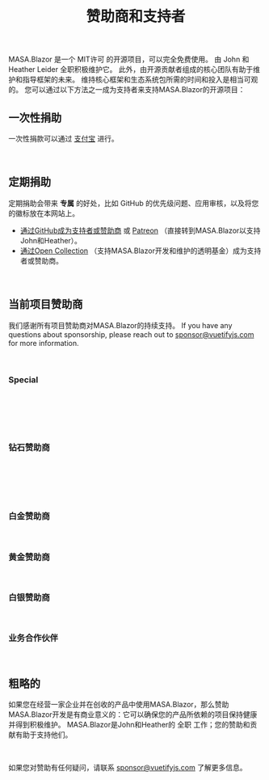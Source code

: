 ﻿---
order: 1
title: 赞助商和支持者
---

MASA.Blazor 是一个 MIT许可 的开源项目，可以完全免费使用。 由 John 和 Heather Leider 全职积极维护它。 此外，由开源贡献者组成的核心团队有助于维护和指导框架的未来。 维持核心框架和生态系统包所需的时间和投入是相当可观的。 您可以通过以下方法之一成为支持者来支持MASA.Blazor的开源项目：

## 一次性捐助

一次性捐款可以通过 [支付宝](https://paypal.me/vuetify) 进行。

<br>

## 定期捐助

定期捐助会带来 **专属** 的好处，比如 GitHub 的优先级问题、应用审核，以及将您的徽标放在本网站上。

- [通过GitHub成为支持者或赞助商](https://github.com/sponsors/johnleider) 或 [Patreon](https://www.patreon.com/vuetify) （直接转到MASA.Blazor以支持John和Heather）。
- [通过Open Collection](https://opencollective.com/vuetify) （支持MASA.Blazor开发和维护的透明基金）成为支持者或赞助商。

<br>

## 当前项目赞助商

我们感谢所有项目赞助商对MASA.Blazor的持续支持。 If you have any questions about sponsorship, please reach out to [sponsor@vuetifyjs.com](mailto:sponsor@vuetifyjs.com) for more information.

<br>

### Special

<div class="row m-sponsors row--dense align-center">
    <div class="col col-auto">
        <a tabindex="0" href="https://www.qomplx.com/" target="_blank" class="d-inline-block px-2 py-1 m-card m-card--flat m-card--link m-sheet theme--light rounded transparent" aria-label="QOMPLX" rel="noopener">
            <div aria-label="QOMPLX" role="img" class="m-image m-responsive d-inline-block theme--light" style="max-height: 64px; width: 212px;">
                <div class="m-responsive__sizer" style="padding-bottom: 26.2346%;"></div>
                <div class="m-image__image m-image__image--contain" style="background-image: url(https://img-cdn.lonsid.co/image/www/img/logo_g_2.png); background-position: center center;"></div>
                <div class="m-responsive__content" style="width: 648px;"></div>
            </div>
        </a>
    </div>
</div>

<br>

### 钻石赞助商

<div class="row m-sponsors row--dense align-center">
    <div class="col col-auto">
        <a tabindex="0" href="https://www.qomplx.com/" target="_blank" class="d-inline-block px-2 py-1 m-card m-card--flat m-card--link m-sheet theme--light rounded transparent" aria-label="QOMPLX" rel="noopener">
            <div aria-label="QOMPLX" role="img" class="m-image m-responsive d-inline-block theme--light" style="max-height: 64px; width: 212px;">
                <div class="m-responsive__sizer" style="padding-bottom: 26.2346%;"></div>
                <div class="m-image__image m-image__image--contain" style="background-image: url(https://img-cdn.lonsid.co/image/www/img/logo_g_2.png); background-position: center center;"></div>
                <div class="m-responsive__content" style="width: 648px;"></div>
            </div>
        </a>
    </div>
</div>

<br>

### 白金赞助商

<br>

### 黄金赞助商

<br>

### 白银赞助商

<br>

### 业务合作伙伴

<br>

## 粗略的

如果您在经营一家企业并在创收的产品中使用MASA.Blazor，那么赞助MASA.Blazor开发是有商业意义的：它可以确保您的产品所依赖的项目保持健康并得到积极维护。 MASA.Blazor是John和Heather的 全职 工作；您的赞助和贡献有助于支持他们。

<br>

如果您对赞助有任何疑问，请联系 [sponsor@vuetifyjs.com](sponsor@vuetifyjs.com) 了解更多信息。